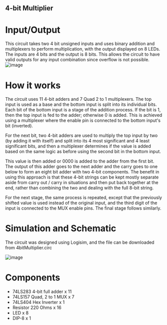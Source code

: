 ## 4-bit Multiplier

# Input/Output
This circuit takes two 4 bit unsigned inputs and uses binary addition and multiplexers to perform multiplication, with the output displayed on 8 LEDs.
The inputs are 4 bits and the output is 8 bits. This allows the circuit to have valid outputs for any input combination since overflow is not possible.
![image](https://github.com/user-attachments/assets/3f3177a9-a50b-436f-9ecc-64c9e2d7a465)

# How it works
The circuit uses 11 4-bit adders and 7 Quad 2 to 1 multiplexers.
The top input is used as a base and the bottom input is split into its individual bits.
Each bit of the bottom input is a stage of the addition process.
If the bit is 1, then the top input is fed to the adder; otherwise 0 is added. 
This is achieved using a multiplexer where the enable pin is connected to the bottom input's bit (inverted).

For the next bit, two 4-bit adders are used to multiply the top input by two (by adding it with itself) and split into its 4 most significant and 4 least significant bits,
and then a multiplexer determines if the value is added based on the same logic as before using the second bit in the bottom input.

This value is then added or 0000 is added to the adder from the first bit. The output of this adder goes to the next adder and the carry goes to one below to form an eight bit adder with two 4-bit components.
The benefit in using this approach is that these 4-bit strings can be kept mostly separate aside from carry out / carry in situations and then put back together at the end, rather than combining the two and dealing with the full 8-bit string.

For the next stage, the same process is repeated, except that the previously shifted value is used instead of the original input, and the third digit of the input is connected to the MUX enable pins. The final stage follows similarly.

# Simulation and Schematic
The circuit was designed using Logisim, and the file can be downloaded from 4bitMultiplier.circ

![image](https://github.com/user-attachments/assets/fbe8b0b6-0d28-431f-9eea-7813689253b6)

# Components
- 74LS283 4-bit full adder x 11
- 74LS157 Quad, 2 to 1 MUX x 7
- 74LS404 Hex Inverter x 1
- Resistor 220 Ohms x 16
- LED x 8
- DIP-8 x 1
